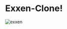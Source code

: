 # Exxen-Clone!
![exxen](https://user-images.githubusercontent.com/123894227/227892813-89c51b54-e9c8-483c-98ad-13445c27043f.png)
